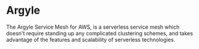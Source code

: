 # Argyle
The Argyle Service Mesh for AWS, is a serverless service mesh which doesn't require standing up any complicated clustering schemes, and takes advantage of the features and scalability of serverless technologies.
